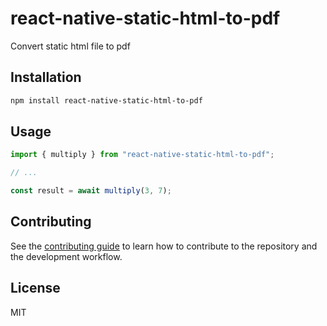 # react-native-static-html-to-pdf

Convert static html file to pdf

## Installation

```sh
npm install react-native-static-html-to-pdf
```

## Usage

```js
import { multiply } from "react-native-static-html-to-pdf";

// ...

const result = await multiply(3, 7);
```

## Contributing

See the [contributing guide](CONTRIBUTING.md) to learn how to contribute to the repository and the development workflow.

## License

MIT
